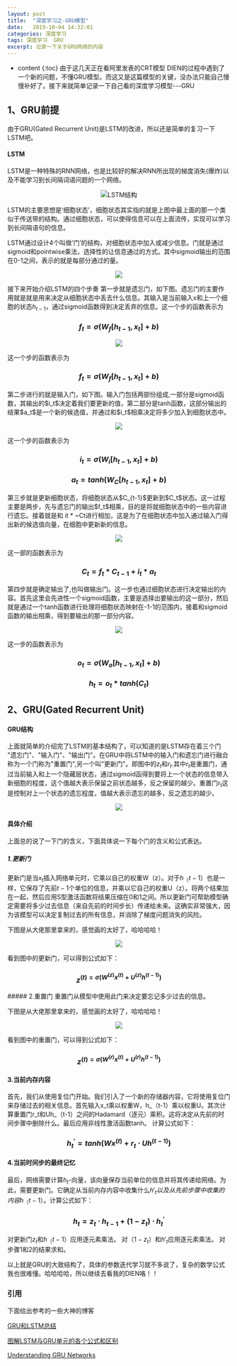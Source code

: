 ```yaml
---
layout: post
title:  "深度学习之-GRU模型"
date:   2019-10-04 14:32:01
categories: 深度学习
tags: 深度学习  GRU
excerpt: 记录一下关于GRU网络的内容
---
```



* content
{:toc}
由于这几天正在看阿里发表的CRT模型 DIEN的过程中遇到了一个新的问题，不懂GRU模型。而这又是这篇模型的关键，没办法只能自己慢慢补好了。接下来就简单记录一下自己看的深度学习模型---GRU

## 1、GRU前提
由于GRU(Gated Recurrent Unit)是LSTM的改进，所以还是简单的复习一下LSTM吧。

#### LSTM
LSTM是一种特殊的RNN网络，也是比较好的解决RNN所出现的梯度消失(爆炸)以及不能学习到长间隔词语问题的一个网络。
<div align=center>

![LSTM结构](https://img-blog.csdn.net/20170919123006918?watermark/2/text/aHR0cDovL2Jsb2cuY3Nkbi5uZXQvbHJlYWRlcmw=/font/5a6L5L2T/fontsize/400/fill/I0JBQkFCMA==/dissolve/70/gravity/SouthEast)
</div>

LSTM的主要思想是‘细胞状态’，细胞状态其实指的就是上图中最上面的那一个类似于传送带的结构。通过细胞状态，可以使得信息可以在上面流传，实现可以学习到长间隔语句的信息。

LSTM通过设计4个叫做‘门’的结构，对细胞状态中加入或减少信息。门就是通过sigmoid和pointwise乘法，选择性的让信息通过的方式。其中sigmoid输出的范围在0-1之间，表示的就是每部分通过的量。
<div align=center>

![](https://img-blog.csdn.net/20170919125017539?watermark/2/text/aHR0cDovL2Jsb2cuY3Nkbi5uZXQvbHJlYWRlcmw=/font/5a6L5L2T/fontsize/400/fill/I0JBQkFCMA==/dissolve/70/gravity/SouthEast)
</div>

接下来开始介绍LSTM的四个步奏
第一步就是遗忘门，如下图。遗忘门的主要作用就是就是用来决定从细胞状态中丢去什么信息。其输入是当前输入x和上一个细胞的状态$h_{t-1}$，通过sigmoid函数得到决定丢弃的信息。这一个步的函数表示为
<div align=center>

### $$f_t = \sigma (W_f[h_{t-1},x_t]+b)$$
</div>
<div align=center>

![](https://upload-images.jianshu.io/upload_images/3426235-671c44df2719ee97.png?imageMogr2/auto-orient/strip%7CimageView2/2/w/1240)
</div>

这一个步的函数表示为
<div align=center>

### $$f_t = \sigma(W_f[h_{t-1},x_t]+b)$$
</div>
第二步进行的就是输入门，如下图。输入门包括两部份组成,一部分是sigmoid函数，其输出的$i_t$决定着我们要更新的值，第二部分是tanh函数，这部分输出的结果$a_t$是一个新的候选值，并通过和$i_t$相乘决定将多少加入到细胞状态中。
<div align=center>

![](https://upload-images.jianshu.io/upload_images/3426235-2a78bf02e451fa6b.png?imageMogr2/auto-orient/strip%7CimageView2/2/w/1240)

</div>

这一个步的函数表示为

<div align=center>

### $$i_t = \sigma(W_i[h_{t-1},x_t]+b)$$

### $$a_t = tanh(W_C[h_{t-1},x_t]+b)$$
</div>
第三步就是更新细胞状态，将细胞状态从$C_{t-1}$更新到$C_t$状态。这一过程主要是两步，先与遗忘门的输出$f_t$相乘，目的是将就细胞状态中的一些内容进行遗忘。接着就是和 it * ~Ct进行相加，这是为了在细胞状态中加入通过输入门得出新的候选值向量，在细胞中更新新的信息。

<div align=center>

![](https://upload-images.jianshu.io/upload_images/3426235-aca1efb0a7eb189e.png?imageMogr2/auto-orient/strip%7CimageView2/2/w/1240)
</div>

这一部的函数表示为
<div align=center>

### $$C_t = f_t * C_{t-1} + i_t*a_t$$
</div>
第四步就是确定输出了,也叫做输出门。这一步也通过细胞状态进行决定输出的内容。首先这里会先进性一个sigmoid函数，主要是选择出要输出的这一部分，然后就是通过一个tanh函数进行处理将细胞状态映射在-1-1的范围内，接着和sigmoid函数的输出相乘，得到要输出的那一部分内容。

<div align=center>

 ![](https://upload-images.jianshu.io/upload_images/3426235-45af9b3908e1c3ad.png?imageMogr2/auto-orient/strip%7CimageView2/2/w/1240)

</div>

这一步的函数表示为
<div align=center>

### $$o_t = \sigma(W_o[h_{t-1},x_t]+b)$$

### $$h_t =o_t*tanh(C_{t})$$

</div>

## 2、GRU(Gated Recurrent Unit)
#### GRU结构
上面就简单的介绍完了LSTM的基本结构了，可以知道的是LSTM存在着三个门 "遗忘门"、"输入门"、"输出门"。在GRU中将LSTM中的输入门和遗忘门进行融合称为一个门称为"重置门",另一个叫"更新门"。即图中的$z_t$和$r_t$.其中$r_t$是重置门，通过当前输入和上一个隐藏层状态，通过sigmoid函得到要将上一个状态的信息带入新细胞的程度，这个值越大表示保留之前状态越多，反之保留的越少。重置门$r_t$这是控制对上一个状态的遗忘程度，值越大表示遗忘的越多，反之遗忘的越少。

<div align=center>

![](https://upload-images.jianshu.io/upload_images/3426235-344f0cb517558041.png?imageMogr2/auto-orient/strip%7CimageView2/2/w/1240)

</div>

#### 具体介绍
上面总的说了一下门的含义，下面具体说一下每个门的含义和公式表达。

##### 1.更新门
更新门是当$x_t$插入网络单元时，它乘以自己的权重W（z）。对于$h_（t-1）$也是一样，它保存了先前$t-1$个单位的信息，并乘以它自己的权重U（z）。将两个结果加在一起，然后应用S型激活函数将结果压缩在0和1之间。所以更新门可帮助模型确定需要将多少过去信息（来自先前的时间步长）传递给未来。这确实非常强大，因为该模型可以决定复制过去的所有信息，并消除了梯度问题消失的风险。

下图是从大佬那里拿来的，感觉画的太好了，哈哈哈哈！

<div align=center>

![](https://upload-images.jianshu.io/upload_images/3426235-15057ec61bcdd499.png?imageMogr2/auto-orient/strip%7CimageView2/2/w/1240)

</div>

看到图中的更新门，可以得到公式如下：
<div align=center>

### $$z^{(t) = \sigma(W^{(z)}x^{(t)}+U^{(z)}h^{(t-1)})}$$

</div>
##### 2.重置门
重置门从模型中使用此门来决定要忘记多少过去的信息。

下图是从大佬那里拿来的，感觉画的太好了，哈哈哈哈！
<div align=center>

![](https://upload-images.jianshu.io/upload_images/3426235-15057ec61bcdd499.png?imageMogr2/auto-orient/strip%7CimageView2/2/w/1240)
</div>

看到图中的重置门，可以得到公式如下：
<div align=center>

### $$z^{(t) = \sigma(W^{(r)}x^{(t)}+U^{(r)}h^{(t-1)})}$$

</div>

#### 3.当前内存内容
首先，我们从使用复位门开始。我们引入了一个新的存储器内容，它将使用复位门来存储过去的相关信息。首先输入x_t乘以权重W，h_（t-1）乘以权重U。其次计算重置门r_t和Uh_（t-1）之间的Hadamard（逐元）乘积。这将决定从先前的时间步骤中删除什么。最后应用非线性激活函数tanh。
计算公式如下：
<div align=center>

### $$h_t^' = tanh(Wx^{(t)}+r_t \cdot Uh^{(t-1)})$$

</div>

#### 4.当前时间步的最终记忆
最后，网络需要计算$h_t$-向量，该向量保存当前单位的信息并将其传递给网络。为此，需要更新门。它确定从当前内存内容中收集什么$h'_t 以及从先前步骤中收集的内容 h_ （t-1）$。计算公式如下：

<div align=center>

### $$h_t=z_t \cdot h_{t-1} +(1-z_t) \cdot h_t^{'}$$

</div>

对更新门$z_t$和$h_（t-1）$应用逐元素乘法。
对$（1-z_t）$和$h'_t$应用逐元素乘法。
对步骤1和2的结果求和。

以上就是GRU的大致结构了，具体的参数迭代学习就不多说了，复杂的数学公式我也很难懂。哈哈哈哈，所以继续去看我的DIEN咯！！


### 引用
下面给出参考的一些大神的博客

[GRU和LSTM总结](https://blog.csdn.net/lreaderl/article/details/78022724)

[图解LSTM与GRU单元的各个公式和区别](http://www.sohu.com/a/336551522_99979179)

[Understanding GRU Networks](https://towardsdatascience.com/understanding-gru-networks-2ef37df6c9be)










